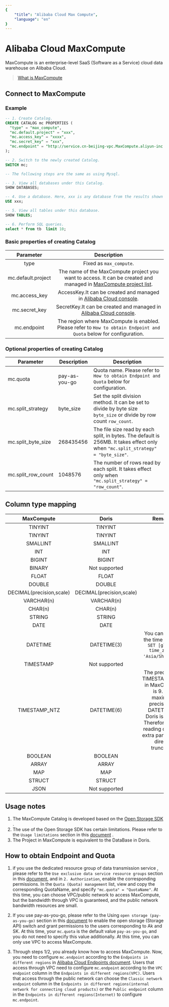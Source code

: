 ```yaml
---
{
    "title": "Alibaba Cloud Max Compute",
    "language": "en"
}
---
```


<!-- 
Licensed to the Apache Software Foundation (ASF) under one
or more contributor license agreements.  See the NOTICE file
distributed with this work for additional information
regarding copyright ownership.  The ASF licenses this file
to you under the Apache License, Version 2.0 (the
"License"); you may not use this file except in compliance
with the License.  You may obtain a copy of the License at

  http://www.apache.org/licenses/LICENSE-2.0

Unless required by applicable law or agreed to in writing,
software distributed under the License is distributed on an
"AS IS" BASIS, WITHOUT WARRANTIES OR CONDITIONS OF ANY
KIND, either express or implied.  See the License for the
specific language governing permissions and limitations
under the License.
-->


# Alibaba Cloud MaxCompute

MaxCompute is an enterprise-level SaaS (Software as a Service) cloud data warehouse on Alibaba Cloud.

> [What is MaxCompute](https://www.alibabacloud.com/help/en/maxcompute/product-overview/what-is-maxcompute)

## Connect to MaxCompute

### Example

``` sql 
-- 1. Create Catalog.
CREATE CATALOG mc PROPERTIES (
  "type" = "max_compute",
  "mc.default.project" = "xxx",
  "mc.access_key" = "xxxx",
  "mc.secret_key" = "xxx",
  "mc.endpoint" = "http://service.cn-beijing-vpc.MaxCompute.aliyun-inc.com/api"
);

-- 2. Switch to the newly created Catalog.
SWITCH mc;

-- The following steps are the same as using Mysql.

-- 3. View all databases under this Catalog.
SHOW DATABASES;

-- 4. Use a database. Here, xxx is any database from the results shown in step 3.
USE xxx;

-- 5. View all tables under this database.
SHOW TABLES;

-- 6. Perform SQL queries.
select * from tb  limit 10;
```


### Basic properties of creating Catalog

|Parameter           | Description    | 
|:-------------:|:-------:|
|   type       | Fixed as  `max_compute`. |
|mc.default.project | The name of the MaxCompute project you want to access. It can be created and managed in [MaxCompute project list](https://MaxCompute.console.aliyun.com/cn-beijing/project-list). | 
| mc.access_key | AccessKey.It can be created and managed in [Alibaba Cloud console](https://ram.console.aliyun.com/manage/ak).| 
| mc.secret_key | SecretKey.It can be created and managed in [Alibaba Cloud console](https://ram.console.aliyun.com/manage/ak). | 
|mc.endpoint | The region where MaxCompute is enabled. Please refer to `How to obtain Endpoint and Quota` below for configuration.| 



### Optional properties of creating Catalog

| Parameter     |  Description  | Description | 
|---|---|---|
|   mc.quota      | pay-as-you-go |  Quota name. Please refer to `How to obtain Endpoint and Quota` below for configuration.   | 
| mc.split_strategy | byte_size |   Set the split division method. It can be set to divide by byte size `byte_size` or divide by row count `row_count`. |
|  mc.split_byte_size| 268435456   | The file size read by each split, in bytes. The default is 256MB. It takes effect only when `"mc.split_strategy" = "byte_size"`.  |
| mc.split_row_count | 1048576 | The number of rows read by each split. It takes effect only when `"mc.split_strategy" = "row_count"`. |




## Column type mapping

|MaxCompute               |Doris                    |Remarks     | 
|:-----------------------:|:-----------------------:|:------:|
|TINYINT                  |TINYINT                  |        |
|TINYINT                  |TINYINT                  |        |
|SMALLINT                 |SMALLINT                 |        |
|INT                      |INT                      |        |
|BIGINT                   |BIGINT                   |        |
|BINARY                   |Not supported            |        |
|FLOAT                    |FLOAT                    |        |
|DOUBLE                   |DOUBLE                   |        |
|DECIMAL(precision,scale) |DECIMAL(precision,scale) |        |
|VARCHAR(n)               |VARCHAR(n)               |        |
|CHAR(n)                  |CHAR(n)                  |        |
|STRING                   |STRING                   |        |
|DATE                     |DATE                     |        |
|DATETIME                 |DATETIME(3)              | You can specify the time zone by  `SET [global] time_zone = 'Asia/Shanghai'`. |
|TIMESTAMP                |Not supported            |        |
|TIMESTAMP_NTZ            |DATETIME(6)              |The precision of TIMESTAMP_NTZ in MaxCompute is 9. The maximum precision of DATETIME in Doris is only 6. Therefore, when reading data, the extra parts will be directly truncated. |
|BOOLEAN                  |BOOLEAN                  |        |
|ARRAY                    |ARRAY                    |        |
|MAP                      |MAP                      |        |
|STRUCT                   |STRUCT                   |        |
|JSON                     |Not supported            |        |


## Usage notes

1. The MaxCompute Catalog is developed based on the [Open Storage SDK](https://help.aliyun.com/zh/maxcompute/user-guide/overview-1) .
2. The use of the Open Storage SDK has certain limitations. Please refer to the `Usage limitations` section in this [document](https://help.aliyun.com/zh/maxcompute/user-guide/overview-1) .
3. The Project in MaxCompute is equivalent to the DataBase in Doris.
 


## How to obtain Endpoint and Quota
1. if you use the dedicated resource group of data transmission service , please refer to the `Use exclusive data service resource groups` section in this [document](https://help.aliyun.com/zh/maxcompute/user-guide/purchase-and-use-exclusive-resource-groups-for-dts), and in `2. Authorization`, enable the corresponding permissions. In the `Quota (Quota) management` list, view and copy the corresponding QuotaName, and specify `"mc.quota" = "QuotaName"`. At this time, you can choose VPC/public network to access MaxCompute, but the bandwidth through VPC is guaranteed, and the public network bandwidth resources are small.

2. If you use pay-as-you-go, please refer to the Using `open storage (pay-as-you-go)` section in this [document](https://help.aliyun.com/zh/maxcompute/user-guide/overview-1) to enable the open storage (Storage API) switch and grant permissions to the users corresponding to Ak and SK. At this time, your `mc.quota` is the default value `pay-as-you-go`, and you do not need to specify this value additionally. At this time, you can only use VPC to access MaxCompute.

3. Through steps 1/2, you already know how to access MaxCompute. Now, you need to configure `mc.endpoint` according to the `Endpoints in different regions` in [Alibaba Cloud Endpoints document](https://www.alibabacloud.com/help/en/maxcompute/user-guide/endpoints). Users that access through VPC need to configure `mc.endpoint` according to the `VPC endpoint` column in the `Endpoints in different regions(VPC)`. Users that access through the public network can choose the `Classic network endpoint` column in the `Endpoints in different regions(internal network for connecting cloud products)` or the `Public endpoint` column in the `Endpoints in different regions(Internet)` to configure `mc.endpoint`.



